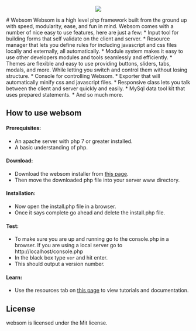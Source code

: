 <p align="center"><img src="http://echorial.com/Images/Websom/l128.png" /></p>
# Websom
Websom is a high level php framework built from the ground up with speed, modularity, ease, and fun in mind.
Websom comes with a number of nice easy to use features, here are just a few:
* Input tool for building forms that self validate on the client and server.
* Resource manager that lets you define rules for including javascript and css files locally and externally, all automatically.
* Module system makes it easy to use other developers modules and tools seamlessly and efficiently.
* Themes are flexible and easy to use providing buttons, sliders, tabs, modals, and more. While letting you switch and control them without losing structure.
* Console for controlling Websom.
* Exporter that will automatically minify css and javascript files.
* Responsive class lets you talk between the client and server quickly and easily.
* MySql data tool kit that uses prepared statements.
* And so much more.

## How to use websom
#### Prerequisites:
* An apache server with php 7 or greater installed.
* A basic understanding of php.

#### Download:
* Download the websom installer from [this page](http://www.echorial.com/websom.php).
* Then move the downloaded php file into your server www directory.

#### Installation:
* Now open the install.php file in a browser.
* Once it says complete go ahead and delete the install.php file.

#### Test:
* To make sure you are up and running go to the console.php in a browser. If you are using a local server go to http://localhost/console.php
* In the black box type `ver` and hit enter.
* This should output a version number.

#### Learn:
* Use the resources tab on [this page](http://www.echorial.com/websom.php) to view tutorials and documentation.

## License
websom is licensed under the Mit license.

[logo]: http://echorial.com/Images/Websom/l128.png

